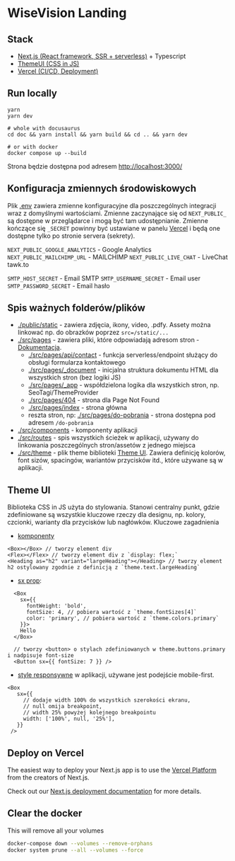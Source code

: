# WiseVision Landing

## Stack

- [Next.js (React framework, SSR + serverless)](https://nextjs.org/) + Typescript
- [ThemeUI (CSS in JS)](https://theme-ui.com/)
- [Vercel (CI/CD, Deployment)](https://vercel.com/)

## Run locally

```
yarn
yarn dev

# whole with docusaurus
cd doc && yarn install && yarn build && cd .. && yarn dev

# or with docker
docker compose up --build
```

Strona będzie dostępna pod adresem [http://localhost:3000/](http://localhost:3000/)

## Konfiguracja zmiennych środowiskowych

Plik [.env](/.env) zawiera zmienne konfiguracyjne dla poszczególnych integracji wraz z domyślnymi
wartościami. Zmienne zaczynające się od `NEXT_PUBLIC_` są dostępne w przeglądarce i mogą być tam
udostępnianie. Zmienne kończące się `_SECRET` powinny być ustawiane w panelu
[Vercel](https://vercel.com/docs/environment-variables) i będą one dostępne tylko po stronie servera
(sekrety).

`NEXT_PUBLIC_GOOGLE_ANALYTICS` - Google Analytics `NEXT_PUBLIC_MAILCHIMP_URL` - MAILCHIMP
`NEXT_PUBLIC_LIVE_CHAT` - LiveChat tawk.to

`SMTP_HOST_SECRET` - Email SMTP `SMTP_USERNAME_SECRET` - Email user `SMTP_PASSWORD_SECRET` - Email
hasło

## Spis ważnych folderów/plików

- [./public/static](./public/static) - zawiera zdjęcia, ikony, video, .pdfy. Assety można linkować
  np. do obrazków poprzez `src=/static/...`
- [./src/pages](./src/pages) - zawiera pliki, które odpowiadają adresom stron -
  [Dokumentacja](https://nextjs.org/docs/basic-features/pages).
  - [./src/pages/api/contact](./src/pages/api/contact.tsx) - funkcja serverless/endpoint służący do
    obsługi formularza kontaktowego
  - [./src/pages/\_document](./src/pages/_document.tsx) - inicjalna struktura dokumentu HTML dla
    wszystkich stron (bez logiki JS)
  - [./src/pages/\_app](./src/pages/_app.tsx) - współdzielona logika dla wszystkich stron, np.
    SeoTagi/ThemeProvider
  - [./src/pages/404](./src/pages/404.tsx) - strona dla Page Not Found
  - [./src/pages/index](./src/pages/index.tsx) - strona główna
  - reszta stron, np: [./src/pages/do-pobrania](./src/pages/do-pobrania.tsx) - strona dostępna pod
    adresem `/do-pobrania`
- [./src/components](./src/components) - komponenty aplikacji
- [./src/routes](./src/routes.ts) - spis wszystkich ścieżek w aplikacji, używany do linkowania
  poszczególnych stron/assetów z jednego miejsca
- [./src/theme](./src/theme.tsx) - plik theme biblioteki
  [Theme UI](https://theme-ui.com/getting-started). Zawiera definicję kolorów, font sizów,
  spacingów, wariantów przycisków itd., które używane są w aplikacji.

## Theme UI

Biblioteka CSS in JS użyta do stylowania. Stanowi centralny punkt, gdzie zdefiniowane są wszystkie
kluczowe rzeczy dla designu, np. kolory, czcionki, warianty dla przycisków lub nagłówków. Kluczowe
zagadnienia

- [komponenty](https://theme-ui.com/getting-started#components)

```
<Box></Box> // tworzy element div
<Flex></Flex> // tworzy element div z `display: flex;`
<Heading as="h2" variant="largeHeading"></Heading> // tworzy element h2 ostylowany zgodnie z definicją z `theme.text.largeHeading`
```

- [sx prop](https://theme-ui.com/getting-started#sx-prop):

```
  <Box
    sx={{
      fontWeight: 'bold',
      fontSize: 4, // pobiera wartość z `theme.fontSizes[4]`
      color: 'primary', // pobiera wartość z `theme.colors.primary`
    }}>
    Hello
  </Box>

  // tworzy <button> o stylach zdefiniowanych w theme.buttons.primary i nadpisuje font-size
  <Button sx={{ fontSize: 7 }} />
```

- [style responsywne](https://theme-ui.com/getting-started#responsive-styles) w aplikacji, używane
  jest podejście mobile-first.

```
<Box
   sx={{
     // dodaje width 100% do wszystkich szerokości ekranu,
     // null omija breakpoint,
     // width 25% powyżej kolejnego breakpointu
     width: ['100%', null, '25%'],
   }}
 />
```

## Deploy on Vercel

The easiest way to deploy your Next.js app is to use the
[Vercel Platform](https://vercel.com/import?utm_medium=default-template&filter=next.js&utm_source=create-next-app&utm_campaign=create-next-app-readme)
from the creators of Next.js.

Check out our [Next.js deployment documentation](https://nextjs.org/docs/deployment) for more
details.


## Clear the docker 

This will remove all your volumes

```bash
docker-compose down --volumes --remove-orphans
docker system prune --all --volumes --force
```
